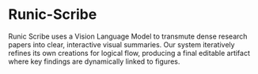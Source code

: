 # Runic-Scribe
Runic Scribe uses a Vision Language Model to transmute dense research papers into clear, interactive visual summaries. Our system iteratively refines its own creations for logical flow, producing a final editable artifact where key findings are dynamically linked to figures.
